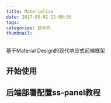 ```yaml
---
title: Materialize
date: 2017-05-02 22:09:56
tags:
categories: 技术向
thumbnail: 
---
```


基于Material Design的现代响应式前端框架

## 开始使用

## 后端部署配置ss-panel教程
